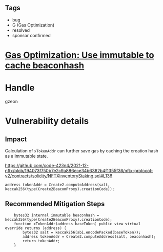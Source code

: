## Tags

- bug
- G (Gas Optimization)
- resolved
- sponsor confirmed

# [Gas Optimization: Use immutable to cache beaconhash](https://github.com/code-423n4/2021-12-nftx-findings/issues/187) 

# Handle

gzeon


# Vulnerability details

## Impact
Calculation of `xTokenAddr` can further save gas by caching the creation hash as a immutable state.

https://github.com/code-423n4/2021-12-nftx/blob/194073f750b7e2c9a886ece34b6382b4f1355f36/nftx-protocol-v2/contracts/solidity/NFTXInventoryStaking.sol#L136
```
address tokenAddr = Create2.computeAddress(salt, keccak256(type(Create2BeaconProxy).creationCode));
```

## Recommended Mitigation Steps
```
    bytes32 internal immutable beaconhash = keccak256(type(Create2BeaconProxy).creationCode);
    function xTokenAddr(address baseToken) public view virtual override returns (address) {
        bytes32 salt = keccak256(abi.encodePacked(baseToken));
        address tokenAddr = Create2.computeAddress(salt, beaconhash);
        return tokenAddr;
    }
```

